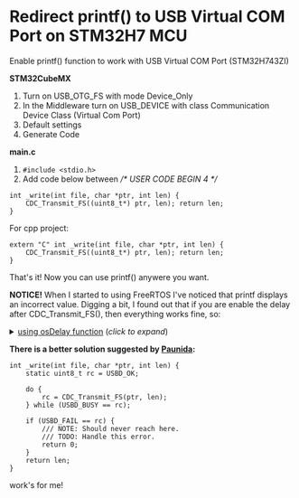# Redirect printf() to USB Virtual COM Port on STM32H7 MCU
Enable printf() function to work with USB Virtual COM Port (STM32H743ZI)

__STM32CubeMX__
1. Turn on USB_OTG_FS with mode Device_Only
2. In the Middleware turn on USB_DEVICE with class Communication Device Class (Virtual Com Port)
3. Default settings
4. Generate Code

__main.c__
1. ```#include <stdio.h>```
2. Add code below between _/* USER CODE BEGIN 4 */_
```
int _write(int file, char *ptr, int len) { 
    CDC_Transmit_FS((uint8_t*) ptr, len); return len; 
}
```
For cpp project:
```
extern "C" int _write(int file, char *ptr, int len) { 
    CDC_Transmit_FS((uint8_t*) ptr, len); return len; 
}
```
That's it! 
Now you can use printf() anywere you want.

__NOTICE!__
When I started to using FreeRTOS I've noticed that printf displays an incorrect value.
Digging a bit, I found out that if you are enable the delay after CDC_Transmit_FS(), then everything works fine, so:

<details>
    <summary><u>using osDelay function</u> (<i>click to expand</i>)</summary>
    <!-- have to be followed by an empty line! -->
    
```
int _write(int file, char *ptr, int len) { 
    CDC_Transmit_FS((uint8_t*) ptr, len); 
    osDelay(1);
    return len; 
}
```
</details>

<b>There is a better solution suggested by [Paunida](https://github.com/Paunida): </b>

```
int _write(int file, char *ptr, int len) {
    static uint8_t rc = USBD_OK;

    do {
        rc = CDC_Transmit_FS(ptr, len);
    } while (USBD_BUSY == rc);

    if (USBD_FAIL == rc) {
        /// NOTE: Should never reach here.
        /// TODO: Handle this error.
        return 0;
    }
    return len;
}
```

work's for me!


